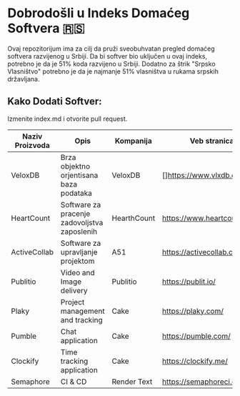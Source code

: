 # Dobrodošli u Indeks Domaćeg Softvera 🇷🇸

Ovaj repozitorijum ima za cilj da pruži sveobuhvatan pregled domaćeg softvera razvijenog u Srbiji. Da bi softver bio uključen u ovaj indeks, potrebno je da je 51% koda razvijeno u Srbiji.
Dodatno za štrik "Srpsko Vlasništvo" potrebno je da je najmanje 51% vlasništva u rukama srpskih državljana.

## Kako Dodati Softver:
Izmenite index.md i otvorite pull request.

| Naziv Proizvoda | Opis | Kompanija | Veb stranica | Industrija | Srpsko Vlasništvo |
|--------------------------|------|---------------------|----------|-----------------------|-------------------|
|VeloxDB|Brza objektno orjentisana baza podataka|VeloxDB|[]https://www.vlxdb.com|Database|✔️|
|HeartCount|Software za pracenje zadovoljstva zaposlenih|HearthCount|https://www.heartcount.com/|HR|✔️|
|ActiveCollab|Software za upravljanje projektom|A51|https://activecollab.com/|Menadžment|✔️|
|Publitio|Video and Image delivery|Publitio|https://publit.io/|Media|✔️|
|Plaky|Project management and tracking|Cake|https://plaky.com/|Media||
|Pumble|Chat application|Cake|https://pumble.com/|Media||
|Clockify|Time tracking application|Cake|https://clockify.me/|Media||
|Semaphore|CI & CD|Render Text|https://semaphoreci.com/|Tehnology||



